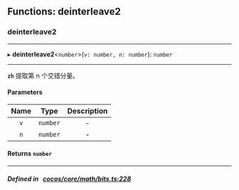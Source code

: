 ## Functions: deinterleave2

### deinterleave2


___
▸ **deinterleave2**<`number`\>(`v: number, n: number`): `number`
___


**`zh`** 提取第 n 个交错分量。




#### Parameters

| Name | Type | Description |
| :------: | :------: | :------: |
| `v` | `number` | - |
| `n` | `number` | - |

#### Returns `number` 
___


##### Defined in &nbsp;   [cocos/core/math/bits.ts:228](https://github.com/cocos-creator/engine/blob/c7bf6b8a9/cocos/core/math/bits.ts#L228)&nbsp;
